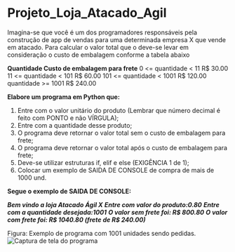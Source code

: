 # Projeto_Loja_Atacado_Agil

Imagina-se que você é um dos programadores responsáveis pela construção de app de vendas para uma determinada empresa X que vende em atacado. 
Para calcular o valor total que o deve-se levar em consideração o custo de embalagem conforme a tabela abaixo

**Quantidade	Custo de embalagem para frete**
0 <= quantidade < 11	R$ 30.00
11 <= quantidade < 101	R$ 60.00
101 <= quantidade < 1001	R$ 120.00
quantidade >= 1001	R$ 240.00

**Elabore um programa em Python que:**

1.	Entre com o valor unitário do produto (Lembrar que número decimal é feito com PONTO e não VÍRGULA);
2.	Entre com a quantidade desse produto;
3.	O programa deve retornar o valor total sem o custo de embalagem para frete;
4.	O programa deve retornar o valor total após o custo de embalagem para frete;
5.	Deve-se utilizar estruturas if, elif e else (EXIGÊNCIA 1 de 1);
6.	Colocar um exemplo de SAIDA DE CONSOLE de compra de mais de 1000 und.

**Segue o exemplo de SAIDA DE CONSOLE:**

***Bem vindo a loja Atacado Ágil X***
***Entre com valor do produto:0.80***
***Entre com a quantidade desejada:1001***
***O valor sem frete foi: R$ 800.80***
***O valor com frete foi: R$ 1040.80 (frete de R$ 240.00)***

Figura: Exemplo de programa com  1001 unidades sendo pedidas.
![Captura de tela do programa](images/captura_tela.png)

